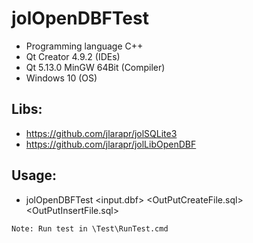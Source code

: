 # jolOpenDBFTest
* Programming language C++
* Qt Creator 4.9.2 (IDEs)
* Qt 5.13.0 MinGW 64Bit (Compiler)
* Windows 10 (OS)
## Libs:
* https://github.com/jlarapr/jolSQLite3
* https://github.com/jlarapr/jolLibOpenDBF

## Usage: 
* jolOpenDBFTest <input.dbf> <OutPutCreateFile.sql> <OutPutInsertFile.sql> <KeyColumnName>
```
Note: Run test in \Test\RunTest.cmd
```
